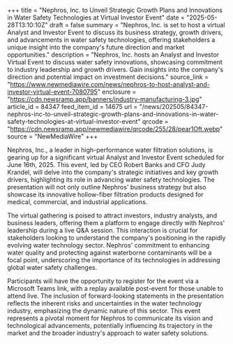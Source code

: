+++
title = "Nephros, Inc. to Unveil Strategic Growth Plans and Innovations in Water Safety Technologies at Virtual Investor Event"
date = "2025-05-28T13:10:10Z"
draft = false
summary = "Nephros, Inc. is set to host a virtual Analyst and Investor Event to discuss its business strategy, growth drivers, and advancements in water safety technologies, offering stakeholders a unique insight into the company's future direction and market opportunities."
description = "Nephros, Inc. hosts an Analyst and Investor Virtual Event to discuss water safety innovations, showcasing commitment to industry leadership and growth drivers. Gain insights into the company's direction and potential impact on investment decisions."
source_link = "https://www.newmediawire.com/news/nephros-to-host-analyst-and-investor-virtual-event-7080795"
enclosure = "https://cdn.newsramp.app/banners/industry-manufacturing-3.jpg"
article_id = 84347
feed_item_id = 14675
url = "/news/202505/84347-nephros-inc-to-unveil-strategic-growth-plans-and-innovations-in-water-safety-technologies-at-virtual-investor-event"
qrcode = "https://cdn.newsramp.app/newmediawire/qrcode/255/28/pear1Oft.webp"
source = "NewMediaWire"
+++

<p>Nephros, Inc., a leader in high-performance water filtration solutions, is gearing up for a significant virtual Analyst and Investor Event scheduled for June 16th, 2025. This event, led by CEO Robert Banks and CFO Judy Krandel, will delve into the company's strategic initiatives and key growth drivers, highlighting its role in advancing water safety technologies. The presentation will not only outline Nephros' business strategy but also showcase its innovative hollow-fiber filtration products designed for medical, commercial, and industrial applications.</p><p>The virtual gathering is poised to attract investors, industry analysts, and business leaders, offering them a platform to engage directly with Nephros' leadership during a live Q&A session. This interaction is crucial for stakeholders looking to understand the company's positioning in the rapidly evolving water technology sector. Nephros' commitment to enhancing water quality and protecting against waterborne contaminants will be a focal point, underscoring the importance of its technologies in addressing global water safety challenges.</p><p>Participants will have the opportunity to register for the event via a Microsoft Teams link, with a replay available post-event for those unable to attend live. The inclusion of forward-looking statements in the presentation reflects the inherent risks and uncertainties in the water technology industry, emphasizing the dynamic nature of this sector. This event represents a pivotal moment for Nephros to communicate its vision and technological advancements, potentially influencing its trajectory in the market and the broader industry's approach to water safety solutions.</p>